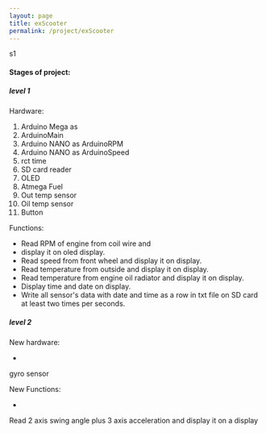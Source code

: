 ```yaml
---
layout: page
title: exScooter
permalink: /project/exScooter
---
```

s1
#### Stages of project:  
##### level 1  
Hardware:  
1. Arduino Mega as  
2. ArduinoMain  
3. Arduino NANO as ArduinoRPM
4. Arduino NANO as ArduinoSpeed
5. rct time  
6. SD card reader
7. OLED
8. Atmega Fuel
9. Out temp sensor
10. Oil temp sensor
11. Button

Functions:  

* Read RPM of engine from coil wire and  
* display it on oled display.  
* Read speed from front wheel and display it on display.  
* Read temperature from outside and display it on display.  
* Read temperature from engine oil radiator and display it on display.  
* Display time and date on display.  
* Write all sensor's data with date and time as a row in txt file on SD card at least two times per seconds.

##### level 2  
New hardware:  
* <span style="color:green">
gyro sensor
</span>

New Functions:  
* <span style="color:green">
Read 2 axis swing angle plus 3 axis acceleration and display it on a display
</span>
